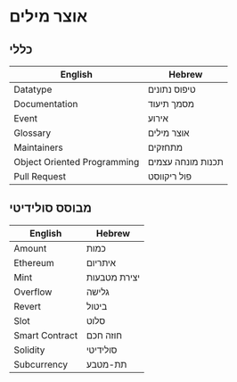 # אוצר מילים

## כללי

| English                     | Hebrew            |
| --------------------------- | ----------------- |
| Datatype                    | טיפוס נתונים     |
| Documentation               | מסמך תיעוד        |
| Event                       | אירוע             |
| Glossary                    | אוצר מילים        |
| Maintainers                 | מתחזקים           |
| Object Oriented Programming | תכנות מונחה עצמים |
| Pull Request                | פול ריקווסט       |

## מבוסס סולידיטי

| English        | Hebrew     |
| -------------- | ---------- |
| Amount         | כמות       |
| Ethereum       | איתריום    |
| Mint           | יצירת מטבעות |
| Overflow       | גלישה      |
| Revert         | ביטול      |
| Slot           | סלוט       |
| Smart Contract | חוזה חכם   |
| Solidity       | סולידיטי   |
| Subcurrency    | תת-מטבע    |
